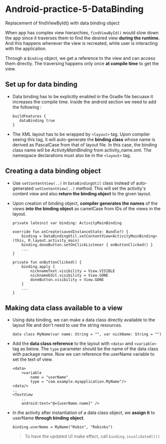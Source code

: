 # Android-practice-5-DataBinding
Replacement of findViewById() with data binding object

When app has complex view hierarchies, `findViewById()` would slow down the app since it traverses them to find the desired view **during the runtime**.  And this happens whenever the view is recreated, while user is interacting with the application. 

Through a `Binding` object, we get a reference to the view and can access them directly. The traversing happens only once **at compile time** to get the view.

## Set up for data binding
 - Data binding has to be explicitly enabled in the Gradle file becuase it increases the compile time. Inside the android section we need to add the following :
   ```
   buildFeatures {
      dataBinding true
   }
   ```
   
 - The XML layout has to be wrapped by `<layout>` tag. Upon compiler seeing this tag, it will auto-generate the **binding class** whose name is derived as PascalCase from that of layout file. In this case, the binding class name will be *ActivityMainBinding* from activity_name.xml. The namespace declarations must also be in the `<layout>` tag. 

## Creating a data binding object
 - Use `setContentView(..)` in `DataBindingUtil` class instead of auto-generated `setContentView(..)` method. This will set the activity's content view and also **return the binding object** to the given layout. 
 - Upon creation of binding object, **compiler generates the names** of the views **into the binding object** as camelCase from IDs of the views in the layout.

    ```
    private lateinit var binding: ActivityMainBinding
    
    override fun onCreate(savedInstanceState: Bundle?) {
        binding = DataBindingUtil.setContentView<ActivityMainBinding>(this, R.layout.activity_main)
        binding.doneButton.setOnClickListener { onButtonClicked() }
        ...
    }
    
    private fun onButtonClicked() {
        binding.apply {
            nicknameText.visibility = View.VISIBLE
            nicknameEdit.visibility = View.GONE
            doneButton.visibility = View.GONE
        }
        ...
    }
    ```

## Making data class available to a view 
 - Using data binding, we can make a data class directly available to the layout file and don't need to use the string resources.
 
    ```
    data class MyName(var name: String = "", var nickName: String = "")
    ```
    
 - Add the **data class reference** to the layout with `<data>` and `<variable>` tag as below. The `type` parameter should be the name of the data class with package name. Now we can reference the userName variable to set the text of view.

    ```
    <data>
        <variable
            name = "userName"
            type = "com.example.myapplication.MyName"/>
    <data/>
    ..
    <TextView
        ..
        android:text="@={userName.name}" />
    ```

 - In the activity after instantiation of a data class object, we **assign it** to userName **through binding object**.
    ```
    binding.userName = MyName("Robin", "Robinku")
    ```
    > To have the updated UI make effect, call `binding.invalidateAll()`
    
    
